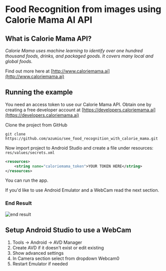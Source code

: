 # Food Recognition from images using Calorie Mama AI API

## What is Calorie Mama API?

*Calorie Mama uses machine learning to identify over one hundred thousand foods, drinks, and packaged goods. It covers many local and global foods.*

Find out more here at [http://www.caloriemama.ai](http://www.caloriemama.ai)

## Running the example

You need an access token to use our Calorie Mama API. Obtain one by creating a free developer account at [https://developers.caloriemama.ai](https://developers.caloriemama.ai)

Clone the project from GitHub

```
git clone https://github.com/azumio/see_food_recognition_with_calorie_mama.git
```

Now import project to Android Studio and create a file under resources: `res/values/secrets.xml`
```xml
<resources>
    <string name="caloriemama_token">YOUR TOKEN HERE</string>
</resources>
```

You can run the app. 

If you'd like to use Android Emulator and a WebCam read the next section.

### End Result

![end result](https://storage.googleapis.com/rendulic_public_images/food_recognition_example.png "End Result")

## Setup Android Studio to use a WebCam

1. Tools -> Android -> AVD Manager
2. Create AVD if it doesn't exist or edit existing
3. Show advanced settings
4. In Camera section select from dropdown Webcam0
5. Restart Emulator if needed

